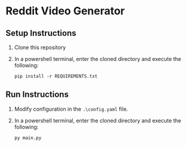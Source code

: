 # Reddit Video Generator

## Setup Instructions

1. Clone this repository
2. In a powershell terminal, enter the cloned directory and execute the following:

   `pip install -r REQUIREMENTS.txt`

## Run Instructions

1. Modify configuration in the `.\config.yaml` file.
2. In a powershell terminal, enter the cloned directory and execute the following:

   `py main.py`
